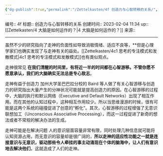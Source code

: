 ```yaml
---
{"dg-publish":true,"permalink":"/Zettelkasten/4f 创造力与心智转移的关系/","dgPassFrontmatter":true}
---
```


编号:: 4f
标题:: 创造力与心智转移的关系
创建时间:: 2023-02-04 11:34
up:: [[Zettelkasten/4 大脑是如何运作的？\|4 大脑是如何运作的？]]
来源:: 

---

虽然不少的研究指向了走神的负面性如导致消极情绪、适应不良等，**但是心理学家们也确实发现了与走神有关的益处。[[Zettelkasten/4c1 思考的专注模式和发散模式\|4c1 思考的专注模式和发散模式]]也有类似观点。

走神很常见
**在我们清醒的时间里，有将近一半的时间都在心智游移。不管你愿不愿意承认，我们的大脑确实无法总是专心致志**。

走神有益于创造力
加州大学圣巴巴拉分校的 Baird 等人做了有关心智游移与创造力的研究指出大量产生的分神状况可能就是提高创造力的原因。在心智游移的过程中，大脑的执行和默认网络（Executive and Default Networks）出现了相互作用。而在其他的认知过程中，这种相互作用较少。所以当思维漫游的时候，很有可能是这两个系统的碰撞促进了创意的“孵化”。其次，心智游移的过程增强了无意识联想加工（Unconscious Associative Processing），而这一过程促进了新奇的想法或者不常规的解决办法的生成。

走神可能是在解决问题
人的意识层面容量非常有限，同时处理几种信息就可能将认知资源占用，而无意识的容量却是很广阔的，**所以走神的适应性功能之一就是连接意识与无意识，驱动那些令人牵挂的事主动涌现在个体的脑海中，让人们有意识地去解决他们**，这就造成了人们的走神。
